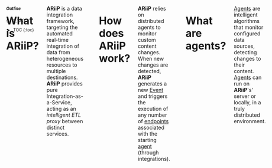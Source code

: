 <aside class="large-4 columns" markdown="1" style="position:fixed;font-size:80%;">

##### Outline
{:.no_toc}

* TOC
{:toc}

</aside>

<!-- [TOC] for Python markdown parser -->

 <div class="large-8 columns" role="content"  markdown="1">

# What is ARiiP?

**ARiiP** is a data integration framework, targeting the automated real-time integration of data from heterogeneous resources to multiple destinations. **ARiiP** provides pure Integration-as-a-Service, acting as an _intelligent ETL proxy_ between distinct services.

<hr>

# How does ARiiP work?

**ARiiP** relies on distributed agents to monitor custom content changes. When new changes are detected, **ARiiP** generates a new [Event][] and triggers the execution of any number of [endpoints][] associated with the starting [agent][] (through integrations).

<hr>

# What are agents?

[Agents][] are intelligent algorithms that monitor configured data sources, detecting changes to their content. [Agents][] can run on **ARiiP**'s' server or locally, in a truly distributed environment.

<hr>

# What are endpoints?

[Endpoints][] are used to define what to do with the data gathered by [agents][]. This can go from updating a file in your Dropbox account to sending custom emails.

<hr>

# What are integrations?

Putting it simply, [Integrations][] connect [agents][] with [endpoints][]. Hence, [integrations][] are the logical bridge between the distributed monitored [sources][] and the actions triggered by content changes.
<hr>

</div>

[agent]:        /ariip/docs/#agents
[agents]:       /ariip/docs/#agents
[event]:        /ariip/docs/#events
[endpoints]:    /ariip/docs/#endpoints
[endpoint]:     /ariip/docs/#endpoints
[integrations]: /ariip/docs/#integrations
[integration]:  /ariip/docs/#integrations
[sources]:      /ariip/docs/#sources